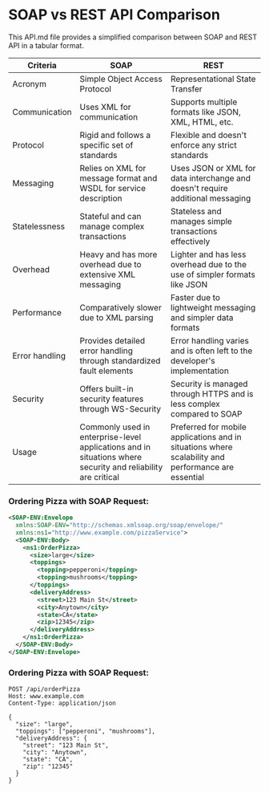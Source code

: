 # SOAP vs REST API Comparison

This API.md file provides a simplified comparison between SOAP and REST API in a tabular format.

| Criteria     | SOAP                                   | REST                                  |
|--------------|----------------------------------------|--------------------------------------|
| Acronym      | Simple Object Access Protocol           | Representational State Transfer      |
| Communication| Uses XML for communication              | Supports multiple formats like JSON, XML, HTML, etc. |
| Protocol     | Rigid and follows a specific set of standards | Flexible and doesn't enforce any strict standards |
| Messaging    | Relies on XML for message format and WSDL for service description | Uses JSON or XML for data interchange and doesn't require additional messaging |
| Statelessness| Stateful and can manage complex transactions | Stateless and manages simple transactions effectively |
| Overhead     | Heavy and has more overhead due to extensive XML messaging | Lighter and has less overhead due to the use of simpler formats like JSON |
| Performance  | Comparatively slower due to XML parsing | Faster due to lightweight messaging and simpler data formats |
| Error handling | Provides detailed error handling through standardized fault elements | Error handling varies and is often left to the developer's implementation |
| Security     | Offers built-in security features through WS-Security | Security is managed through HTTPS and is less complex compared to SOAP |
| Usage        | Commonly used in enterprise-level applications and in situations where security and reliability are critical | Preferred for mobile applications and in situations where scalability and performance are essential |

### Ordering Pizza with SOAP Request:

```xml
<SOAP-ENV:Envelope
  xmlns:SOAP-ENV="http://schemas.xmlsoap.org/soap/envelope/"
  xmlns:ns1="http://www.example.com/pizzaService">
  <SOAP-ENV:Body>
    <ns1:OrderPizza>
      <size>large</size>
      <toppings>
        <topping>pepperoni</topping>
        <topping>mushrooms</topping>
      </toppings>
      <deliveryAddress>
        <street>123 Main St</street>
        <city>Anytown</city>
        <state>CA</state>
        <zip>12345</zip>
      </deliveryAddress>
    </ns1:OrderPizza>
  </SOAP-ENV:Body>
</SOAP-ENV:Envelope> 
```

### Ordering Pizza with SOAP Request:
```json5
POST /api/orderPizza
Host: www.example.com
Content-Type: application/json

{
  "size": "large",
  "toppings": ["pepperoni", "mushrooms"],
  "deliveryAddress": {
    "street": "123 Main St",
    "city": "Anytown",
    "state": "CA",
    "zip": "12345"
  }
}
